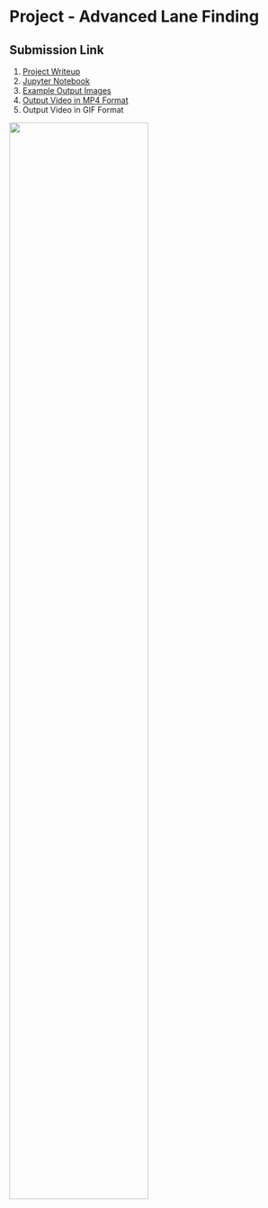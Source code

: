 # Project - Advanced Lane Finding

## Submission Link

1. [Project Writeup]()
2. [Jupyter Notebook]()
3. [Example Output Images]()
4. [Output Video in MP4 Format]()
5. Output Video in GIF Format
 <img src="https://github.com/wenbo5565/AppliedProject_AdvancedLaneFinding/blob/master/output_video.gif"  height="70%" width="70%">
